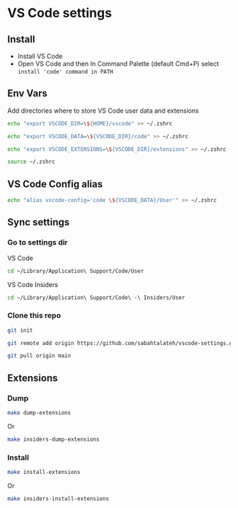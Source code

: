 # VS Code settings

## Install
- Install VS Code
- Open VS Code and then In Command Palette (default Cmd+P) select `install 'code' command in PATH`

## Env Vars
Add directories where to store VS Code user data and extensions
```bash
echo "export VSCODE_DIR=\${HOME}/vscode" >> ~/.zshrc
```
```bash
echo "export VSCODE_DATA=\${VSCODE_DIR}/code" >> ~/.zshrc
```
```bash
echo "export VSCODE_EXTENSIONS=\${VSCODE_DIR}/extensions" >> ~/.zshrc
```
```bash
source ~/.zshrc
```


## VS Code Config alias
```bash
echo "alias vscode-config='code \${VSCODE_DATA}/User'" >> ~/.zshrc
```

## Sync settings
### Go to settings dir
VS Code
```bash
cd ~/Library/Application\ Support/Code/User
```
VS Code Insiders
```bash
cd ~/Library/Application\ Support/Code\ -\ Insiders/User
```

### Clone this repo
```bash
git init
```
```bash
git remote add origin https://github.com/sabahtalateh/vscode-settings.git
```
```bash
git pull origin main
```


## Extensions
### Dump
```bash
make dump-extensions
```
Or
```bash
make insiders-dump-extensions
```

### Install
```bash
make install-extensions
```
Or
```bash
make insiders-install-extensions
```
